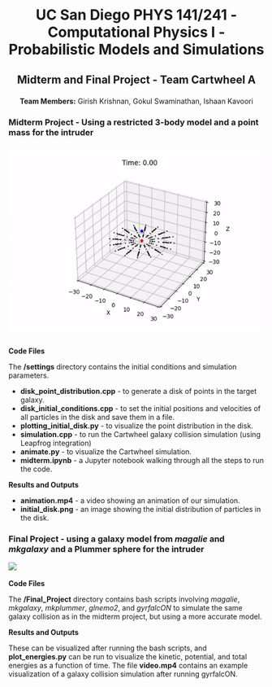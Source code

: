 # <p align="center">UC San Diego PHYS 141/241 - Computational Physics I - Probabilistic Models and Simulations<p>

## <p align="center">Midterm and Final Project - Team Cartwheel A</p>

**<p align="center">Team Members:** Girish Krishnan, Gokul Swaminathan, Ishaan Kavoori</p>

### Midterm Project - Using a restricted 3-body model and a point mass for the intruder

![](./images/midterm.gif)

**Code Files**

The **/settings** directory contains the initial conditions and simulation parameters.

* **disk_point_distribution.cpp** - to generate a disk of points in the target galaxy.
* **disk_initial_conditions.cpp** - to set the initial positions and velocities of all particles in the disk and save them in a file.
* **plotting_initial_disk.py** - to visualize the point distribution in the disk.
*  **simulation.cpp** - to run the Cartwheel galaxy collision simulation (using Leapfrog integration)
*  **animate.py** - to visualize the Cartwheel simulation.
*  **midterm.ipynb** - a Jupyter notebook walking through all the steps to run the code.

**Results and Outputs**

* **animation.mp4** - a video showing an animation of our simulation.
* **initial_disk.png** - an image showing the initial distribution of particles in the disk.

### Final Project - using a galaxy model from *magalie* and *mkgalaxy* and a Plummer sphere for the intruder

![](./images/final.gif)

**Code Files**

The **/Final_Project** directory contains bash scripts involving *magalie*, *mkgalaxy*, *mkplummer*, *glnemo2*, and *gyrfalcON* to simulate the same galaxy collision as in the midterm project, but using a more accurate model.

**Results and Outputs**

These can be visualized after running the bash scripts, and **plot_energies.py** can be run to visualize the kinetic, potential, and total energies as a function of time. The file **video.mp4** contains an example visualization of a galaxy collision simulation after running gyrfalcON.
